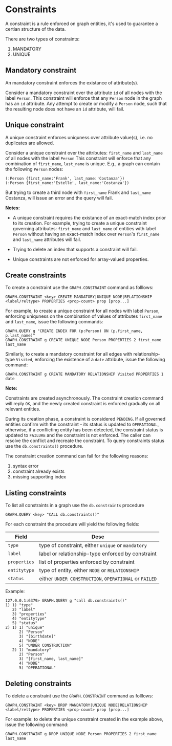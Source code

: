 # Constraints

A constraint is a rule enforced on graph entities, it's used to guarantee a certian structure of the data.

There are two types of constraints:

1. MANDATORY
2. UNIQUE

## Mandatory constraint

An mandatory constraint enforces the existance of attribute(s).

Consider a mandatory constraint over the attribute `id` of all nodes with the label `Person`.
This constraint will enforce that any `Person` node in the graph has an `id` attribute.
Any attempt to create or modify a `Person` node, such that the resulting node does not have an `id` attribute, will fail.

## Unique constraint

A unique constraint enforces uniquness over attribute value(s), i.e. no duplicates are allowed.

Consider a unique constraint over the attributes: `first_name` and `last_name` of all nodes with the label `Person`
This constraint will enforce that any combination of `first_name`, `last_name`  is unique.
E.g., a graph can contain the following `Person` nodes:

```
(:Person {first_name:'Frank', last_name:'Costanza'})
(:Person {first_name:'Estelle', last_name:'Costanza'})
```

But trying to create a third node with `first_name` Frank and `last_name` Costanza, will issue an error and the query will fail.

<note><b>Notes:</b>

- A unique constraint requires the existance of an exact-match index prior to its creation. For example, trying to create a unique constraint governing attributes: `first_name` and `last_name` of entities with label `Person` without having an exact-match index over `Person`'s `first_name` and `last_name` attributes will fail.
   
- Trying to delete an index that supports a constraint will fail.
   
- Unique constraints are not enforced for array-valued properties.
   
</note>

## Create constraints

To create a constraint use the `GRAPH.CONSTRAINT` command as folllows:

```
GRAPH.CONSTRAINT <key> CREATE MANDATORY|UNIQUE NODE|RELATIONSHIP <label/reltype> PROPERTIES <prop-count> prop [prop...]
```

For example, to create a unique constraint for all nodes with label `Person`, enforcing uniquness on the combination of values of attributes `first_name` and `last_name`, issue the following commands:

```
GRAPH.QUERY g "CREATE INDEX FOR (p:Person) ON (p.first_name, p.last_name)"
GRAPH.CONSTRAINT g CREATE UNIQUE NODE Person PROPERTIES 2 first_name last_name
```

Similarly, to create a mandatory constraint for all edges with relationship-type `Visited`, enforcing the existence of a `date` attribute, issue the following command:

```
GRAPH.CONSTRAINT g CREATE MANDATORY RELATIONSHIP Visited PROPERTIES 1 date
```

<note><b>Note:</b>

Constraints are created asynchronously. The constraint creation command will reply `OK`, and the newly created constraint is enforced gradually on all relevant entities.

During its creation phase, a constraint is considered `PENDING`. If all governed entities confirm with the constraint - its status is updated to `OPERATIONAL`, otherwise, if a conflicting entity has been detected, the constraint status is updated to `FAILURE` and the constraint is not enforced. The caller can resolve the conflict and recreate the constraint. To query constraints status use the `db.constraints()` procedure.
   
</note>

The constraint creation command can fail for the following reasons:

1. syntax error
2. constraint already exists
3. missing supporting index

## Listing constraints

To list all constraints in a graph use the `db.constraints` procedure

```
GRAPH.QUERY <key> "CALL db.constraints()"
```

For each constraint the procedure will yield the following fields:

| Field        | Desc                                                   |
| ------------ | ------------------------------------------------------ |
| `type`       | type of constraint, either `unique` or `mandatory`     |
| `label`      | label or relationship-type enforced by constraint      |
| `properties` | list of properties enforced by constraint              |
| `entitytype` | type of entity, either `NODE` or `RELATIONSHIP`        |
| `status`     | either `UNDER CONSTRUCTION`, `OPERATIONAL` or `FAILED` |

Example:

```
127.0.0.1:6379> GRAPH.QUERY g "call db.constraints()"
1) 1) "type"
   2) "label"
   3) "properties"
   4) "entitytype"
   5) "status"
2) 1) 1) "unique"
      2) "Person"
      3) "[birthdate]"
      4) "NODE"
      5) "UNDER CONSTRUCTION"
   2) 1) "mandatory"
      2) "Person"
      3) "[first_name, last_name]"
      4) "NODE"
      5) "OPERATIONAL"
```

## Deleting constraints

To delete a constraint use the `GRAPH.CONSTRAINT` command as folllows:

```
GRAPH.CONSTRAINT <key> DROP MANDATORY|UNIQUE NODE|RELATIONSHIP <label/reltype> PROPERTIES <prop-count> prop [prop...]
```

For example: to delete the unique constraint created in the example above, issue the following command:

```
GRAPH.CONSTRAINT g DROP UNIQUE NODE Person PROPERTIES 2 first_name last_name
```
